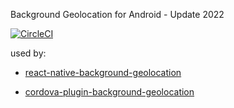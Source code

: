 Background Geolocation for Android - Update 2022

[![CircleCI](https://circleci.com/gh/mauron85/background-geolocation-android/tree/master.svg?style=shield)](https://circleci.com/gh/mauron85/background-geolocation-android/tree/master)

used by:

* [react-native-background-geolocation](https://github.com/mauron85/react-native-background-geolocation)

* [cordova-plugin-background-geolocation](https://github.com/mauron85/cordova-plugin-background-geolocation)
